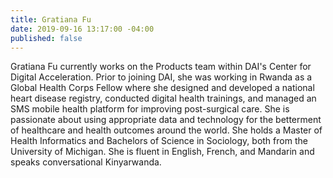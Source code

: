```yaml
---
title: Gratiana Fu
date: 2019-09-16 13:17:00 -04:00
published: false
---
```


Gratiana Fu currently works on the Products team within DAI's Center for Digital Acceleration. Prior to joining DAI, she was working in Rwanda as a Global Health Corps Fellow where she designed and developed a national heart disease registry, conducted digital health trainings, and managed an SMS mobile health platform for improving post-surgical care. She is passionate about using appropriate data and technology for the betterment of healthcare and health outcomes around the world. She holds a Master of Health Informatics and Bachelors of Science in Sociology, both from the University of Michigan. She is fluent in English, French, and Mandarin and speaks conversational Kinyarwanda.